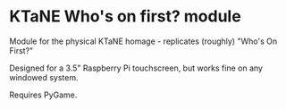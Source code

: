# KTaNE Who's on first? module
Module for the physical KTaNE homage - replicates (roughly) "Who's On First?"

Designed for a 3.5" Raspberry Pi touchscreen, but works fine on any windowed system.

Requires PyGame.
